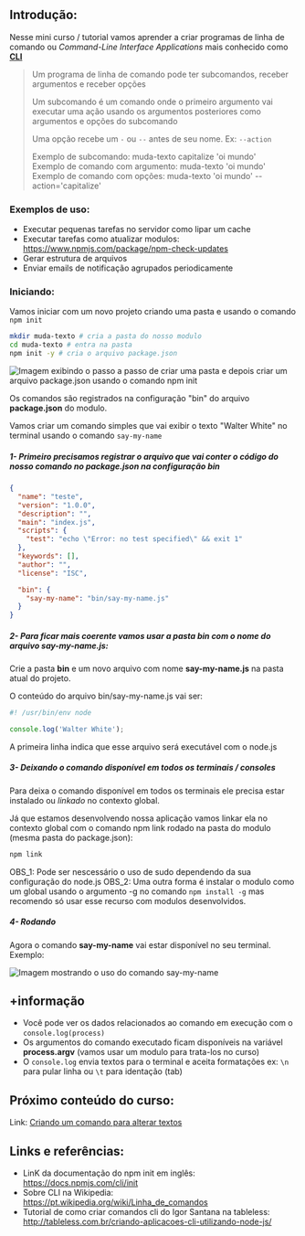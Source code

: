 ## Introdução:

Nesse mini curso / tutorial vamos aprender a criar programas de linha de comando ou *Command-Line Interface Applications* mais conhecido como [**CLI**](https://pt.wikipedia.org/wiki/Linha_de_comandos)

> Um programa de linha de comando pode ter subcomandos, receber argumentos e receber opções
> 
> Um subcomando é um comando onde o primeiro argumento vai executar uma ação usando os argumentos posteriores como argumentos e opções do subcomando
> 
> Uma opção recebe um `-` ou `--` antes de seu nome. Ex: `--action`
> 
> Exemplo de subcomando: muda-texto capitalize 'oi mundo'<br>
> Exemplo de comando com argumento: muda-texto 'oi mundo'<br>
> Exemplo de comando com opções: muda-texto 'oi mundo' --action='capitalize'

### Exemplos de uso:

- Executar pequenas tarefas no servidor como lipar um cache 
- Executar tarefas como atualizar modulos: https://www.npmjs.com/package/npm-check-updates
- Gerar estrutura de arquivos
- Enviar emails de notificação agrupados periodicamente

### Iniciando:

Vamos iniciar com um novo projeto criando uma pasta e usando o comando `npm init`

```sh
mkdir muda-texto # cria a pasta do nosso modulo
cd muda-texto # entra na pasta
npm init -y # cria o arquivo package.json
```

<img src="http://res.cloudinary.com/we-js/image/upload/v1468731688/cursos/cli/muda-text-npm-init.gif" alt="Imagem exibindo o passo a passo de criar uma pasta e depois criar um arquivo package.json usando o comando npm init">

Os comandos são registrados na configuração "bin" do arquivo **package.json** do modulo. 

Vamos criar um comando simples que vai exibir o texto "Walter White" no terminal usando o comando `say-my-name`

##### 1- Primeiro precisamos registrar o arquivo que vai conter o código do nosso comando no **package.json** na configuração **bin**

```json
{
  "name": "teste",
  "version": "1.0.0",
  "description": "",
  "main": "index.js",
  "scripts": {
    "test": "echo \"Error: no test specified\" && exit 1"
  },
  "keywords": [],
  "author": "",
  "license": "ISC",

  "bin": {
    "say-my-name": "bin/say-my-name.js"
  }
}
```

##### 2- Para ficar mais coerente vamos usar a pasta bin com o nome do arquivo **say-my-name.js**:

Crie a pasta **bin** e um novo arquivo com nome **say-my-name.js** na pasta atual do projeto.

O conteúdo do arquivo bin/say-my-name.js vai ser: 

```js
#! /usr/bin/env node

console.log('Walter White');
```

A primeira linha indica que esse arquivo será executável com o node.js

##### 3- Deixando o comando disponível em todos os terminais / consoles

Para deixa o comando disponível em todos os terminais ele precisa estar instalado ou *linkado* no contexto global.

Já que estamos desenvolvendo nossa aplicação vamos linkar ela no contexto global com o comando npm link rodado na pasta do modulo (mesma pasta do package.json):

```sh
npm link 
```

OBS_1: Pode ser nescessário o uso de sudo dependendo da sua configuração do node.js
OBS_2: Uma outra forma é instalar o modulo como um global usando o argumento -g no comando `npm install -g` mas recomendo só usar esse recurso com modulos desenvolvidos.

##### 4- Rodando

Agora o comando **say-my-name** vai estar disponível no seu terminal. Exemplo:

<img src="http://res.cloudinary.com/we-js/image/upload/v1468731300/cursos/cli/say-may-name-command.gif" alt="Imagem mostrando o uso do comando say-my-name">

## +informação

- Você pode ver os dados relacionados ao comando em execução com o `console.log(process)`
- Os argumentos do comando executado ficam disponíveis na variável **process.argv** (vamos usar um modulo para trata-los no curso)
- O `console.log` envia textos para o terminal e aceita formatações ex: `\n`  para pular linha ou `\t` para identação (tab)

## Próximo conteúdo do curso:

Link: [Criando um comando para alterar textos](2_1_comando_alterar_texto.md)

## Links e referências:

- LinK da documentação do npm init em inglês: https://docs.npmjs.com/cli/init
- Sobre CLI na Wikipedia: https://pt.wikipedia.org/wiki/Linha_de_comandos
- Tutorial de como criar comandos cli do Igor Santana na tableless: http://tableless.com.br/criando-aplicacoes-cli-utilizando-node-js/



